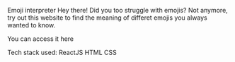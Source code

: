 Emoji interpreter
Hey there! Did you too struggle with emojis? Not anymore, try out this website to find the meaning of differet emojis you always wanted to know.

You can access it here

Tech stack used:
ReactJS
HTML
CSS
